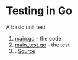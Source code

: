 # Testing in Go

A basic unit test
1. [main.go](./main/main.go) - the code
2. [main_test.go](./main/main.go) - the test 
3. . [Source](https://www.youtube.com/watch?v=GlA57dHa5Rg)
